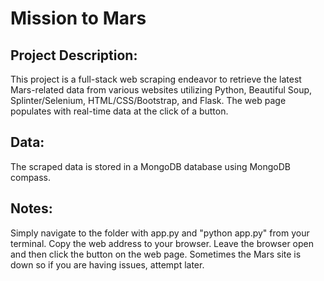# Mission to Mars

## Project Description:
This project is a full-stack web scraping endeavor to retrieve the latest Mars-related data from various websites utilizing Python, Beautiful Soup, Splinter/Selenium, HTML/CSS/Bootstrap, and Flask. The web page populates with real-time data at the click of a button.

## Data:
The scraped data is stored in a MongoDB database using MongoDB compass.  

## Notes:
Simply navigate to the folder with app.py and "python app.py" from your terminal.
Copy the web address to your browser. Leave the browser open and then click the button on the web page. 
Sometimes the Mars site is down so if you are having issues, attempt later. 


